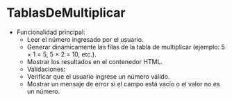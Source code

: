 # TablasDeMultiplicar

- Funcionalidad principal:
  - Leer el número ingresado por el usuario.
  - Generar dinámicamente las filas de la tabla de multiplicar (ejemplo: 5 × 1 = 5, 5 × 2 = 10, etc.).
  - Mostrar los resultados en el contenedor HTML.
  - Validaciones:
  - Verificar que el usuario ingrese un número válido.
  - Mostrar un mensaje de error si el campo está vacío o el valor no es un número.
